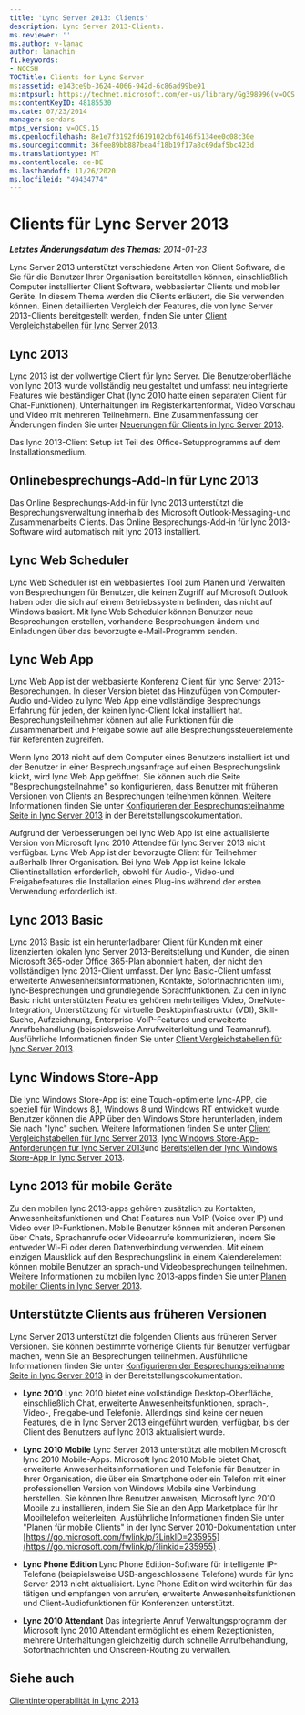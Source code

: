 ```yaml
---
title: 'Lync Server 2013: Clients'
description: Lync Server 2013-Clients.
ms.reviewer: ''
ms.author: v-lanac
author: lanachin
f1.keywords:
- NOCSH
TOCTitle: Clients for Lync Server
ms:assetid: e143ce9b-3624-4066-942d-6c86ad99be91
ms:mtpsurl: https://technet.microsoft.com/en-us/library/Gg398996(v=OCS.15)
ms:contentKeyID: 48185530
ms.date: 07/23/2014
manager: serdars
mtps_version: v=OCS.15
ms.openlocfilehash: 8e1e7f3192fd619102cbf6146f5134ee0c08c30e
ms.sourcegitcommit: 36fee89bb887bea4f18b19f17a8c69daf5bc423d
ms.translationtype: MT
ms.contentlocale: de-DE
ms.lasthandoff: 11/26/2020
ms.locfileid: "49434774"
---
```

# <a name="clients-for-lync-server-2013"></a>Clients für Lync Server 2013

<div data-xmlns="http://www.w3.org/1999/xhtml">

<div class="topic" data-xmlns="http://www.w3.org/1999/xhtml" data-msxsl="urn:schemas-microsoft-com:xslt" data-cs="https://msdn.microsoft.com/">

<div data-asp="https://msdn2.microsoft.com/asp">



</div>

<div id="mainSection">

<div id="mainBody">

<span> </span>

_**Letztes Änderungsdatum des Themas:** 2014-01-23_

Lync Server 2013 unterstützt verschiedene Arten von Client Software, die Sie für die Benutzer Ihrer Organisation bereitstellen können, einschließlich Computer installierter Client Software, webbasierter Clients und mobiler Geräte. In diesem Thema werden die Clients erläutert, die Sie verwenden können. Einen detaillierten Vergleich der Features, die von lync Server 2013-Clients bereitgestellt werden, finden Sie unter [Client Vergleichstabellen für lync Server 2013](lync-server-2013-desktop-client-comparison-tables.md).

<div>

## <a name="lync-2013"></a>Lync 2013

Lync 2013 ist der vollwertige Client für lync Server. Die Benutzeroberfläche von lync 2013 wurde vollständig neu gestaltet und umfasst neu integrierte Features wie beständiger Chat (lync 2010 hatte einen separaten Client für Chat-Funktionen), Unterhaltungen im Registerkartenformat, Video Vorschau und Video mit mehreren Teilnehmern. Eine Zusammenfassung der Änderungen finden Sie unter [Neuerungen für Clients in lync Server 2013](lync-server-2013-what-s-new-for-clients.md).

Das lync 2013-Client Setup ist Teil des Office-Setupprogramms auf dem Installationsmedium.

</div>

<div>

## <a name="online-meeting-add-in-for-lync-2013"></a>Onlinebesprechungs-Add-In für Lync 2013

Das Online Besprechungs-Add-in für lync 2013 unterstützt die Besprechungsverwaltung innerhalb des Microsoft Outlook-Messaging-und Zusammenarbeits Clients. Das Online Besprechungs-Add-in für lync 2013-Software wird automatisch mit lync 2013 installiert.

</div>

<div>

## <a name="lync-web-scheduler"></a>Lync Web Scheduler

Lync Web Scheduler ist ein webbasiertes Tool zum Planen und Verwalten von Besprechungen für Benutzer, die keinen Zugriff auf Microsoft Outlook haben oder die sich auf einem Betriebssystem befinden, das nicht auf Windows basiert. Mit lync Web Scheduler können Benutzer neue Besprechungen erstellen, vorhandene Besprechungen ändern und Einladungen über das bevorzugte e-Mail-Programm senden.

</div>

<div>

## <a name="lync-web-app"></a>Lync Web App

Lync Web App ist der webbasierte Konferenz Client für lync Server 2013-Besprechungen. In dieser Version bietet das Hinzufügen von Computer-Audio und-Video zu lync Web App eine vollständige Besprechungs Erfahrung für jeden, der keinen lync-Client lokal installiert hat. Besprechungsteilnehmer können auf alle Funktionen für die Zusammenarbeit und Freigabe sowie auf alle Besprechungssteuerelemente für Referenten zugreifen.

Wenn lync 2013 nicht auf dem Computer eines Benutzers installiert ist und der Benutzer in einer Besprechungsanfrage auf einen Besprechungslink klickt, wird lync Web App geöffnet. Sie können auch die Seite "Besprechungsteilnahme" so konfigurieren, dass Benutzer mit früheren Versionen von Clients an Besprechungen teilnehmen können. Weitere Informationen finden Sie unter [Konfigurieren der Besprechungsteilnahme Seite in lync Server 2013](lync-server-2013-configuring-the-meeting-join-page.md) in der Bereitstellungsdokumentation.

Aufgrund der Verbesserungen bei lync Web App ist eine aktualisierte Version von Microsoft lync 2010 Attendee für lync Server 2013 nicht verfügbar. Lync Web App ist der bevorzugte Client für Teilnehmer außerhalb Ihrer Organisation. Bei lync Web App ist keine lokale Clientinstallation erforderlich, obwohl für Audio-, Video-und Freigabefeatures die Installation eines Plug-ins während der ersten Verwendung erforderlich ist.

</div>

<div>

## <a name="lync-2013-basic"></a>Lync 2013 Basic

Lync 2013 Basic ist ein herunterladbarer Client für Kunden mit einer lizenzierten lokalen lync Server 2013-Bereitstellung und Kunden, die einen Microsoft 365-oder Office 365-Plan abonniert haben, der nicht den vollständigen lync 2013-Client umfasst. Der lync Basic-Client umfasst erweiterte Anwesenheitsinformationen, Kontakte, Sofortnachrichten (im), lync-Besprechungen und grundlegende Sprachfunktionen. Zu den in lync Basic nicht unterstützten Features gehören mehrteiliges Video, OneNote-Integration, Unterstützung für virtuelle Desktopinfrastruktur (VDI), Skill-Suche, Aufzeichnung, Enterprise-VoIP-Features und erweiterte Anrufbehandlung (beispielsweise Anrufweiterleitung und Teamanruf). Ausführliche Informationen finden Sie unter [Client Vergleichstabellen für lync Server 2013](lync-server-2013-desktop-client-comparison-tables.md).

</div>

<div>

## <a name="lync-windows-store-app"></a>Lync Windows Store-App

Die lync Windows Store-App ist eine Touch-optimierte lync-APP, die speziell für Windows 8,1, Windows 8 und Windows RT entwickelt wurde. Benutzer können die APP über den Windows Store herunterladen, indem Sie nach "lync" suchen. Weitere Informationen finden Sie unter [Client Vergleichstabellen für lync Server 2013](lync-server-2013-desktop-client-comparison-tables.md), [lync Windows Store-App-Anforderungen für lync Server 2013](lync-server-2013-lync-windows-store-app-requirements.md)und [Bereitstellen der lync Windows Store-App in lync Server 2013](lync-server-2013-deploying-lync-windows-store-app.md).

</div>

<div>

## <a name="lync-2013-for-mobile-devices"></a>Lync 2013 für mobile Geräte

Zu den mobilen lync 2013-apps gehören zusätzlich zu Kontakten, Anwesenheitsfunktionen und Chat Features nun VoIP (Voice over IP) und Video over IP-Funktionen. Mobile Benutzer können mit anderen Personen über Chats, Sprachanrufe oder Videoanrufe kommunizieren, indem Sie entweder Wi-Fi oder deren Datenverbindung verwenden. Mit einem einzigen Mausklick auf den Besprechungslink in einem Kalenderelement können mobile Benutzer an sprach-und Videobesprechungen teilnehmen. Weitere Informationen zu mobilen lync 2013-apps finden Sie unter [Planen mobiler Clients in lync Server 2013](lync-server-2013-planning-for-mobile-clients.md).

</div>

<div>

## <a name="supported-clients-from-previous-releases"></a>Unterstützte Clients aus früheren Versionen

Lync Server 2013 unterstützt die folgenden Clients aus früheren Server Versionen. Sie können bestimmte vorherige Clients für Benutzer verfügbar machen, wenn Sie an Besprechungen teilnehmen. Ausführliche Informationen finden Sie unter [Konfigurieren der Besprechungsteilnahme Seite in lync Server 2013](lync-server-2013-configuring-the-meeting-join-page.md) in der Bereitstellungsdokumentation.

  - **Lync 2010**   Lync 2010 bietet eine vollständige Desktop-Oberfläche, einschließlich Chat, erweiterte Anwesenheitsfunktionen, sprach-, Video-, Freigabe-und Telefonie. Allerdings sind keine der neuen Features, die in lync Server 2013 eingeführt wurden, verfügbar, bis der Client des Benutzers auf lync 2013 aktualisiert wurde.

  - **Lync 2010 Mobile**   Lync Server 2013 unterstützt alle mobilen Microsoft lync 2010 Mobile-Apps. Microsoft lync 2010 Mobile bietet Chat, erweiterte Anwesenheitsinformationen und Telefonie für Benutzer in Ihrer Organisation, die über ein Smartphone oder ein Telefon mit einer professionellen Version von Windows Mobile eine Verbindung herstellen. Sie können Ihre Benutzer anweisen, Microsoft lync 2010 Mobile zu installieren, indem Sie Sie an den App Marketplace für Ihr Mobiltelefon weiterleiten. Ausführliche Informationen finden Sie unter "Planen für mobile Clients" in der lync Server 2010-Dokumentation unter [https://go.microsoft.com/fwlink/p/?LinkID=235955](https://go.microsoft.com/fwlink/p/?linkid=235955) .

  - **Lync Phone Edition**   Lync Phone Edition-Software für intelligente IP-Telefone (beispielsweise USB-angeschlossene Telefone) wurde für lync Server 2013 nicht aktualisiert. Lync Phone Edition wird weiterhin für das tätigen und empfangen von anrufen, erweiterte Anwesenheitsfunktionen und Client-Audiofunktionen für Konferenzen unterstützt.

  - **Lync 2010 Attendant**   Das integrierte Anruf Verwaltungsprogramm der Microsoft lync 2010 Attendant ermöglicht es einem Rezeptionisten, mehrere Unterhaltungen gleichzeitig durch schnelle Anrufbehandlung, Sofortnachrichten und Onscreen-Routing zu verwalten.

</div>

<div>

## <a name="see-also"></a>Siehe auch


[Clientinteroperabilität in Lync 2013](lync-server-2013-client-interoperability-in-lync-2013.md)  
  

</div>

</div>

<span> </span>

</div>

</div>

</div>

